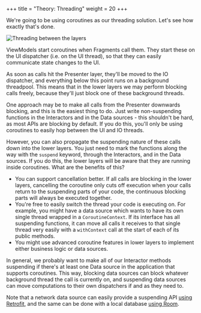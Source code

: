+++
title = "Theory: Threading"
weight = 20
+++

We're going to be using coroutines as our threading solution. Let's see how exactly that's done.

![Threading between the layers](/images/arch_threading.png)

ViewModels start coroutines when Fragments call them. They start these on the UI dispatcher (i.e. on the UI thread), so that they can easily communicate state changes to the UI.

As soon as calls hit the Presenter layer, they'll be moved to the IO dispatcher, and everything below this point runs on a background threadpool. This means that in the lower layers we may perform blocking calls freely, because they'll just block one of these background threads.

One approach may be to make all calls from the Presenter downwards blocking, and this is the easiest thing to do. Just write non-suspending functions in the Interactors and in the Data sources - this shouldn't be hard, as most APIs are blocking by default. If you do this, you'll only be using coroutines to easily hop between the UI and IO threads. 

However, you can also propagate the suspending nature of these calls down into the lower layers. You just need to mark the functions along the way with the `suspend` keyword, through the Interactors, and in the Data sources. If you do this, the lower layers will be aware that they are running inside coroutines. What are the benefits of this?

- You can support cancellation better. If all calls are blocking in the lower layers, cancelling the coroutine only cuts off execution when your calls return to the suspending parts of your code, the continuous blocking parts will always be executed together.
- You're free to easily switch the thread your code is executing on. For example, you might have a data source which wants to have its own single thread wrapped in a `CoroutineContext`. If its interface has all suspending functions, it can move all calls it receives to that single thread very easily with a `withContext` call at the start of each of its public methods.
- You might use advanced coroutine features in lower layers to implement either business logic or data sources. 

In general, we probably want to make all of our Interactor methods suspending if there's at least one Data source in the application that supports coroutines. This way, blocking data sources can block whatever background thread the call is currently on, and suspending data sources can move computations to their own dispatchers if and as they need to. 

Note that a network data source can easily provide a suspending API [using Retrofit](/best-practices/retrofit-and-coroutines), and the same can be done with a local database [using Room](/best-practices/room-and-coroutines).
